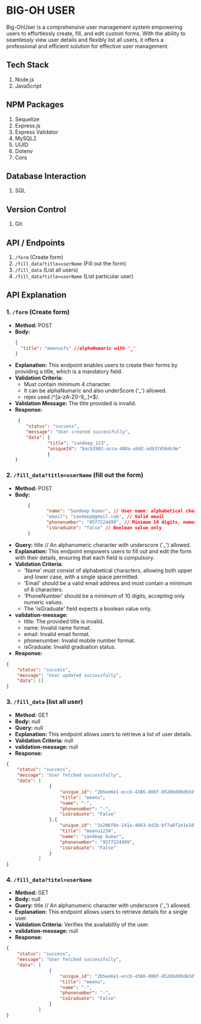 # BIG-OH USER

Big-OhUser is a comprehensive user management system empowering users to effortlessly create, fill, and edit custom forms. With the ability to seamlessly view user details and flexibly list all users, it offers a professional and efficient solution for effective user management.

## Tech Stack
1. Node.js
2. JavaScript

## NPM Packages
1. Sequelize
2. Express.js
3. Express Validator
4. MySQL2
5. UUID
6. Dotenv
7. Cors

## Database Interaction
1. SQL

## Version Control
1. Git

## API / Endpoints
1. `/form` (Create form)
2. `/fill_data?title=userName` (Fill out the form)
3. `/fill_data` (List all users)
4. `/fill_data?title=userName` (List particular user)

## API Explanation

### 1. `/form` (Create form)
- **Method:** POST
- **Body:**
  ```json
  {
    "title": "meenusfs" //alphaNumaric with '_'
  }
  ```
- **Explanation:** This endpoint enables users to create their forms by providing a title, which is a mandatory field.
- **Validation Criteria:**
  * Must contain minimum 4 character.
  * It can be alphaNumaric and also underScore ('_') allowed.
  * rejex used  /^[a-zA-Z0-9_.]+$/.
- **Validation Message:** The title provided is invalid.
- **Response:**
  ```json
   {
      "status": "success",
      "message": "User created successfully",
      "data": {
              "title": "sandeep_123",
              "uniqueId": "bacb2902-acca-488a-ab92-adb37456dc9e"
              }
  }
  ```
### 2. `/fill_data?title=userName` (fill out the form)
- **Method:** POST   
- **Body:**
 ```json
         {
                "name": "Sandeep Kumar", // User name: alphabetical characters with single space
                "email": "sandeep@gmail.com", // Valid email
                "phonenumber": "9577224499", // Minimum 10 digits, numeric only
                "isGraduate": "false" // Boolean value only
         }
 ```
- **Query:** title // An alphanumeric character with underscore ('_') allowed.
- **Explanation:** This endpoint empowers users to fill out and edit the form with their details, ensuring that each field is compulsory.
- **Validation Criteria:**
  * 'Name' must consist of alphabetical characters, allowing both upper and lower case, with a single space permitted.
  * 'Email' should be a valid email address and must contain a minimum of 8 characters.
  * 'PhoneNumber' should be a minimum of 10 digits, accepting only numeric values.
  * The 'isGraduate' field expects a boolean value only.
- **validation-message:**
  * title: The provided title is invalid.
  * name: Invalid name format.
  * email: Invalid email format.
  * phonenumber: Invalid mobile number format.
  * isGraduate: Invalid graduation status.
- **Response:**
```json
{
    "status": "success",
    "message": "User updated successfully",
    "data": []
}
  ```
  
###  3. `/fill_data` (list all user)
- **Method:** GET   
- **Body:** null
- **Query:** null
- **Explanation:** This endpoint allows users to retrieve a list of user details.
- **Validation Criteria:** null
- **validation-message:** null
- **Response:**
```json
{
    "status": "success",
    "message": "User fetched successfully",
    "data": [
                {
                    "unique_id": "2b5ee6e1-eccb-4386-808f-8526bd89d63d",
                    "title": "meenu",
                    "name": "-",
                    "phonenumber": "-",
                    "isGraduate": "False"
                },{
                    "unique_id": "3a206f8e-141a-4863-bd2b-bf7a6f2e1e18",
                    "title": "meenu1234",
                    "name": "sandeep kumar",
                    "phonenumber": "9577224499",
                    "isGraduate": "False"
                }
            ]
}
```
        
### 4. `/fill_data?titel=userName` 
- **Method:** GET   
- **Body:** null
- **Query:** title // An alphanumeric character with underscore ('_') allowed.
- **Explanation:** This endpoint allows users to retrieve details for a single user.
- **Validation Criteria:** Verifies the availability of the user.
- **validation-message:** null
- **Response:**
```json
{
    "status": "success",
    "message": "User fetched successfully",
    "data": [
                {
                    "unique_id": "2b5ee6e1-eccb-4386-808f-8526bd89d63d",
                    "title": "meenu",
                    "name": "-",
                    "phonenumber": "-",
                    "isGraduate": "False"
                }
            ]
}
```

